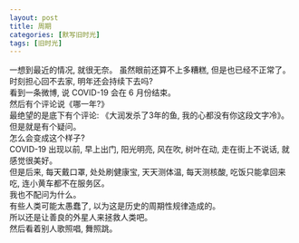 ```yaml
---
layout: post
title: 周期
categories: [默写旧时光]
tags: [旧时光]
---
```

一想到最近的情况, 就很无奈。
虽然眼前还算不上多糟糕, 但是也已经不正常了。  
时刻担心回不去家, 明年还会持续下去吗?  
看到一条微博, 说 COVID-19 会在 6 月份结束。  
然后有个评论说《哪一年?》  
最绝望的是底下有个评论: 《大润发杀了3年的鱼, 我的心都没有你这段文字冷》。  
但是就是有个疑问。   
怎么会变成这个样子?   
COVID-19 出现以前, 早上出门, 阳光明亮, 风在吹, 树叶在动, 走在街上不说话, 就感觉很美好。  
但是后来, 每天戴口罩, 处处刷健康宝, 天天测体温, 每天测核酸, 吃饭只能拿回来吃, 连小黄车都不在服务区。  
我也不配问为什么。  
有些人类可能太愚蠢了, 以为这是历史的周期性规律造成的。  
所以还是让善良的外星人来拯救人类吧。  
然后看着别人歌照唱, 舞照跳。
